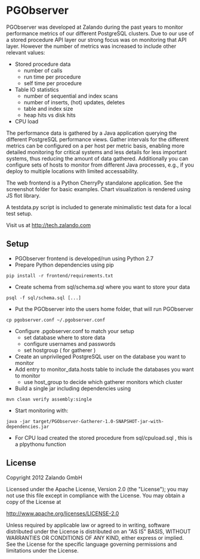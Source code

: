 PGObserver
==========

PGObserver was developed at Zalando during the past years to monitor performance metrics of our different PostgreSQL clusters. Due to our use of a stored procedure API layer our strong focus was on monitoring that API layer. However the number of metrics was increased to include other relevant values:

 * Stored procedure data
   - number of calls
   - run time per procedure
   - self time per procedure
 * Table IO statistics
   - number of sequential and index scans
   - number of inserts, (hot) updates, deletes
   - table and index size
   - heap hits vs disk hits
 * CPU load

The performance data is gathered by a Java application querying the different PostgreSQL performance views. Gather intervals for the different metrics can be configured on a per host per metric basis, enabling more detailed monitoring for critical systems and less details for less important systems, thus reducing the amount of data gathered. Additionally you can configure sets of hosts to monitor from different Java processes, e.g., if you deploy to multiple locations with limited accessability.

The web frontend is a Python CherryPy standalone application. See the screenshot folder for basic examples. Chart visualization is rendered using JS flot library.

A testdata.py script is included to generate minimalistic test data for a local test setup.

Visit us at http://tech.zalando.com

Setup
-----

 * PGObserver frontend is developed/run using Python 2.7
 * Prepare Python dependencies using pip
```
pip install -r frontend/requirements.txt
```

 * Create schema from sql/schema.sql where you want to store your data
```
psql -f sql/schema.sql [...]
```

 * Put the PGObserver into the users home folder, that will run PGObserver
```
cp pgobserver.conf ~/.pgobserver.conf
```

 * Configure .pgobserver.conf to match your setup
 	- set database where to store data
 	- configure usernames and passwords
 	- set hostgroup ( for gatherer )
 * Create an unprivileged PostgreSQL user on the database you want to monitor
 * Add entry to monitor_data.hosts table to include the databases you want to monitor
 	- use host_group to decide which gatherer monitors which cluster
 * Build a single jar including dependencies using
```
mvn clean verify assembly:single
```
 * Start monitoring with:
```
java -jar target/PGObserver-Gatherer-1.0-SNAPSHOT-jar-with-dependencies.jar
```
 * For CPU load created the stored procedure from sql/cpuload.sql , this is a plpythonu function

License
-------

Copyright 2012 Zalando GmbH

Licensed under the Apache License, Version 2.0 (the "License");
you may not use this file except in compliance with the License.
You may obtain a copy of the License at

   http://www.apache.org/licenses/LICENSE-2.0

Unless required by applicable law or agreed to in writing, software
distributed under the License is distributed on an "AS IS" BASIS,
WITHOUT WARRANTIES OR CONDITIONS OF ANY KIND, either express or implied.
See the License for the specific language governing permissions and
limitations under the License.
